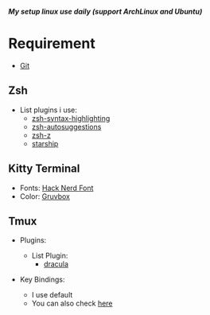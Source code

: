 **_My setup linux use daily (support ArchLinux and Ubuntu)_**

# Requirement

- [Git](https://github.com/git/git) <br/>

## Zsh

- List plugins i use:
  - [zsh-syntax-highlighting](https://github.com/zsh-users/zsh-syntax-highlighting)
  - [zsh-autosuggestions](https://github.com/zsh-users/zsh-autosuggestions)
  - [zsh-z](https://github.com/agkozak/zsh-z)
  - [starship](https://starship.rs/)

## Kitty Terminal

- Fonts: [Hack Nerd Font](https://www.nerdfonts.com/)
- Color: [Gruvbox](https://github.com/wdomitrz/kitty-gruvbox-theme)

## Tmux

- Plugins:

  - List Plugin:
    - [dracula](https://draculatheme.com/tmux)

- Key Bindings:
  - I use default
  - You can also check [here](https://tmuxcheatsheet.com/)
